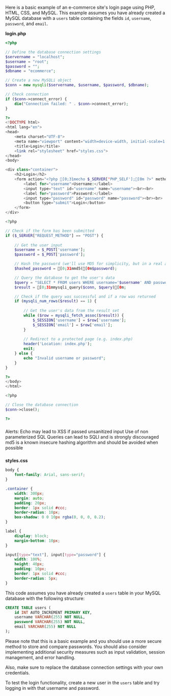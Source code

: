 
Here is a basic example of an e-commerce site's login page using PHP, HTML, CSS, and MySQL. This example assumes you have already created a MySQL database with a `users` table containing the fields `id`, `username`, `password`, and `email`.

**login.php**

```php
<?php

// Define the database connection settings
$servername = "localhost";
$username = "root";
$password = "";
$dbname = "ecommerce";

// Create a new MySQLi object
$conn = new mysqli($servername, $username, $password, $dbname);

// Check connection
if ($conn->connect_error) {
    die("Connection failed: " . $conn->connect_error);
}

?>
<!DOCTYPE html>
<html lang="en">
<head>
    <meta charset="UTF-8">
    <meta name="viewport" content="width=device-width, initial-scale=1.0">
    <title>Login</title>
    <link rel="stylesheet" href="styles.css">
</head>
<body>

<div class="container">
    <h2>Login</h2>
    <form action="<?php [0;31mecho $_SERVER['PHP_SELF'];[0m ?>" method="post">
        <label for="username">Username:</label>
        <input type="text" id="username" name="username"><br><br>
        <label for="password">Password:</label>
        <input type="password" id="password" name="password"><br><br>
        <button type="submit">Login</button>
    </form>
</div>

<?php

// Check if the form has been submitted
if ($_SERVER["REQUEST_METHOD"] == "POST") {
    
    // Get the user input
    $username = $_POST['username'];
    $password = $_POST['password'];

    // Hash the password (we'll use MD5 for simplicity, but in a real application you should use a more secure hashing algorithm)
    $hashed_password = [0;31mmd5([0m$password);

    // Query the database to get the user's data
    $query = "SELECT * FROM users WHERE username='$username' AND password='$hashed_password'";
    $result = [0;31mmysqli_query($conn, $query)[0m;

    // Check if the query was successful and if a row was returned
    if (mysqli_num_rows($result) == 1) {
        
        // Get the user's data from the result set
        while ($row = mysqli_fetch_assoc($result)) {
            $_SESSION['username'] = $row['username'];
            $_SESSION['email'] = $row['email'];
        }
        
        // Redirect to a protected page (e.g. index.php)
        header('Location: index.php');
        exit;
    } else {
        echo "Invalid username or password";
    }
}

?>
</body>
</html>

<?php

// Close the database connection
$conn->close();

?>
```
#####
Alerts:
Echo may lead to XSS if passed unsanitized input
Use of non parameterized SQL Queries can lead to SQLI and is strongly discouraged
md5 is a known insecure hashing algorithm and should be avoided when possible
#####

**styles.css**

```css
body {
    font-family: Arial, sans-serif;
}

.container {
    width: 300px;
    margin: auto;
    padding: 20px;
    border: 1px solid #ccc;
    border-radius: 10px;
    box-shadow: 0 0 10px rgba(0, 0, 0, 0.2);
}

label {
    display: block;
    margin-bottom: 10px;
}

input[type="text"], input[type="password"] {
    width: 100%;
    height: 40px;
    padding: 10px;
    border: 1px solid #ccc;
    border-radius: 5px;
}
```

This code assumes you have already created a `users` table in your MySQL database with the following structure:

```sql
CREATE TABLE users (
    id INT AUTO_INCREMENT PRIMARY KEY,
    username VARCHAR(255) NOT NULL,
    password VARCHAR(255) NOT NULL,
    email VARCHAR(255) NOT NULL
);
```

Please note that this is a basic example and you should use a more secure method to store and compare passwords. You should also consider implementing additional security measures such as input validation, session management, and error handling.

Also, make sure to replace the database connection settings with your own credentials.

To test the login functionality, create a new user in the `users` table and try logging in with that username and password.


